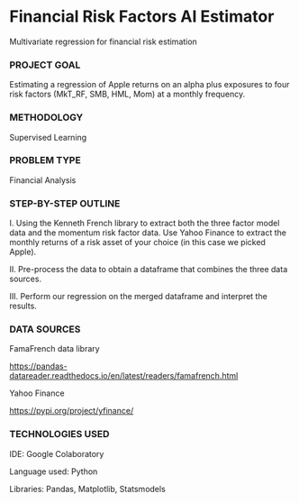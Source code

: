 # Financial Risk Factors AI Estimator
Multivariate regression for financial risk estimation

### PROJECT GOAL <br>
Estimating a regression of Apple returns on an alpha plus exposures to four risk factors (MkT_RF, SMB, HML, Mom) at a monthly frequency.

### METHODOLOGY <br>
Supervised Learning

### PROBLEM TYPE <br>
Financial Analysis

### STEP-BY-STEP OUTLINE <br>
I. Using the Kenneth French library to extract both the three factor model data and the momentum risk factor data. 
Use Yahoo Finance to extract the monthly returns of a risk asset of your choice (in this case we picked Apple).

II. Pre-process the data to obtain a dataframe that combines the three data sources.

III. Perform our regression on the merged dataframe and interpret the results.

### DATA SOURCES <br>

FamaFrench data library

https://pandas-datareader.readthedocs.io/en/latest/readers/famafrench.html

Yahoo Finance

https://pypi.org/project/yfinance/

### TECHNOLOGIES USED <br>
IDE: Google Colaboratory

Language used: Python

Libraries: Pandas, Matplotlib, Statsmodels
